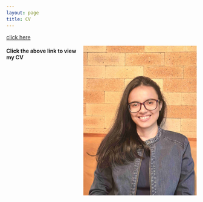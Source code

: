 ```yaml
---
layout: page
title: CV
---
```



[click here](https://maumitabhaumik.github.io/Bhaumik_CV__2023.pdf)

<img align="right" width="300" height="396" src= "CV_photo.jpg">

<h4>Click the above link to view my CV</h4>




